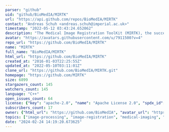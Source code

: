 ```yaml
---
parser: "github"
uid: "github/BioMedIA/MIRTK"
url: "https://api.github.com/repos/BioMedIA/MIRTK"
contact: "Andreas Schuh <andreas.schuh@imperial.ac.uk>"
timestamp: "2022-05-12 03:43:24.652062"
description: "The Medical Image Registration ToolKit (MIRTK), the successor of the IRTK, contains common CMake build configuration files, core libraries, and basic command-line tools. Extension packages are hosted by the MIRTK GitHub group at"
avatar: "https://avatars.githubusercontent.com/u/7911500?v=4"
repo_url: "https://github.com/BioMedIA/MIRTK"
name: "MIRTK"
full_name: "BioMedIA/MIRTK"
html_url: "https://github.com/BioMedIA/MIRTK"
created_at: "2016-01-03T22:25:55Z"
updated_at: "2022-05-10T03:11:01Z"
clone_url: "https://github.com/BioMedIA/MIRTK.git"
homepage: "https://github.com/MIRTK"
size: 6899
stargazers_count: 145
watchers_count: 145
language: "C++"
open_issues_count: 64
license: {"key": "apache-2.0", "name": "Apache License 2.0", "spdx_id": "Apache-2.0", "url": "https://api.github.com/licenses/apache-2.0", "node_id": "MDc6TGljZW5zZTI="}
subscribers_count: 17
owner: {"html_url": "https://github.com/BioMedIA", "avatar_url": "https://avatars.githubusercontent.com/u/7911500?v=4", "login": "BioMedIA", "type": "Organization"}
topics: ["image-processing", "image-registration", "medical-imaging", "toolkit", "free-form-deformation", "ffd"]
date: "2024-02-24 14:19:20.673625"
---
```

